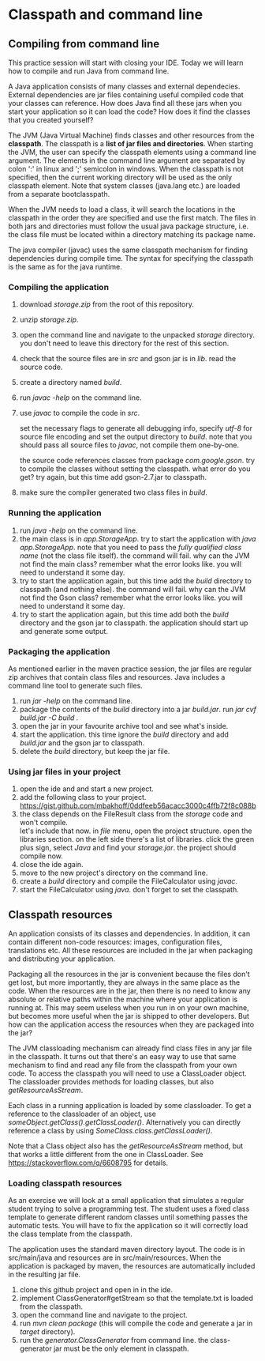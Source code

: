 # Classpath and command line

## Compiling from command line

This practice session will start with closing your IDE. 
Today we will learn how to compile and run Java from command line. 

A Java application consists of many classes and external dependecies. 
External dependencies are jar files containing useful compiled code that your classes can reference. 
How does Java find all these jars when you start your application so it can load the code? 
How does it find the classes that you created yourself? 
 
The JVM (Java Virtual Machine) finds classes and other resources from the **classpath**.
The classpath is a **list of jar files and directories**.
When starting the JVM, the user can specify the classpath elements using a command line argument.
The elements in the command line argument are separated by colon ':' in linux and ';' semicolon in windows.
When the classpath is not specified, then the current working directory will be used as the only classpath element. 
Note that system classes (java.lang etc.) are loaded from a separate bootclasspath. 

When the JVM needs to load a class, it will search the locations in the classpath in the order they are specified and use the first match.
The files in both jars and directories must follow the usual java package structure, i.e. the class file must be located within a directory matching its package name. 

The java compiler (javac) uses the same classpath mechanism for finding dependencies during compile time. 
The syntax for specifying the classpath is the same as for the java runtime. 

### Compiling the application

1. download *storage.zip* from the root of this repository.
2. unzip *storage.zip*.
3. open the command line and navigate to the unpacked *storage* directory. 
   you don't need to leave this directory for the rest of this section.  
4. check that the source files are in *src* and gson jar is in *lib*. 
   read the source code.  
5. create a directory named *build*.
6. run *javac -help* on the command line.
7. use *javac* to compile the code in *src*. 
   
   set the necessary flags to generate all debugging info, specify *utf-8* for source file encoding and set the output directory to *build*. 
   note that you should pass all source files to *javac*, not compile them one-by-one.   
   
   the source code references classes from package *com.google.gson*. 
   try to compile the classes without setting the classpath. 
   what error do you get? 
   try again, but this time add gson-2.7.jar to classpath. 

8. make sure the compiler generated two class files in *build*. 

### Running the application 

1. run *java -help* on the command line.
2. the main class is in *app.StorageApp*. 
   try to start the application with *java app.StorageApp*.
   note that you need to pass the *fully qualified class name* (not the class file itself).
   the command will fail. why can the JVM not find the main class?
   remember what the error looks like. you will need to understand it some day. 
3. try to start the application again, but this time add the *build* directory to classpath (and nothing else).
   the command will fail. why can the JVM not find the Gson class?
   remember what the error looks like. you will need to understand it some day. 
4. try to start the application again, but this time add both the *build* directory and the gson jar to classpath.
   the application should start up and generate some output.

### Packaging the application

As mentioned earlier in the maven practice session, the jar files are regular zip archives that contain class files and resources. 
Java includes a command line tool to generate such files. 

1. run *jar -help* on the command line.
2. package the contents of the *build* directory into a jar *build.jar*. 
   run *jar cvf build.jar -C build .*
3. open the jar in your favourite archive tool and see what's inside.
4. start the application. 
   this time ignore the *build* directory and add *build.jar* and the gson jar to classpath. 
5. delete the *build* directory, but keep the jar file.

### Using jar files in your project

1. open the ide and and start a new project.
2. add the following class to your project. 
   https://gist.github.com/mbakhoff/0ddfeeb56acacc3000c4ffb72f8c088b 
3. the class depends on the FileResult class from the *storage* code and won't compile.  
   let's include that now.
   in *file* menu, open the project structure. 
   open the libraries section. 
   on the left side there's a list of libraries. 
   click the green plus sign, select *Java* and find your *storage.jar*.
   the project should compile now. 
4. close the ide again.
5. move to the new project's directory on the command line.
6. create a *build* directory and compile the FileCalculator using *javac*.
7. start the FileCalculator using *java*. 
   don't forget to set the classpath.

## Classpath resources

An application consists of its classes and dependencies. 
In addition, it can contain different non-code resources: images, configuration files, translations etc.
All these resources are included in the jar when packaging and distributing your application.

Packaging all the resources in the jar is convenient because the files don't get lost, but more importantly, they are always in the same place as the code.
When the resources are in the jar, then there is no need to know any absolute or relative paths within the machine where your application is running at.
This may seem useless when you run in on your own machine, but becomes more useful when the jar is shipped to other developers. 
But how can the application access the resources when they are packaged into the jar? 

The JVM classloading mechanism can already find class files in any jar file in the classpath. 
It turns out that there's an easy way to use that same mechanism to find and read any file from the classpath from your own code. 
To access the classpath you will need to use a ClassLoader object.
The classloader provides methods for loading classes, but also *getResourceAsStream*. 

Each class in a running application is loaded by some classloader. 
To get a reference to the classloader of an object, use *someObject.getClass().getClassLoader()*. 
Alternatively you can directly reference a class by using *SomeClass.class.getClassLoader()*.

Note that a Class object also has the *getResourceAsStream* method, but that works a little different from the one in ClassLoader. 
See https://stackoverflow.com/q/6608795 for details. 

### Loading classpath resources

As an exercise we will look at a small application that simulates a regular student trying to solve a programming test. 
The student uses a fixed class template to generate different random classes until something passes the automatic tests.
You will have to fix the application so it will correctly load the class template from the classpath.

The application uses the standard maven directory layout. The code is in src/main/java and resources are in src/main/resources.
When the application is packaged by maven, the resources are automatically included in the resulting jar file. 

1. clone this github project and open in in the ide.  
2. implement ClassGenerator#getStream so that the template.txt is loaded from the classpath.  
3. open the command line and navigate to the project.
4. run *mvn clean package* (this will compile the code and generate a jar in *target* directory).
5. run the *generator.ClassGenerator* from command line. 
   the class-generator jar must be the only element in classpath.
